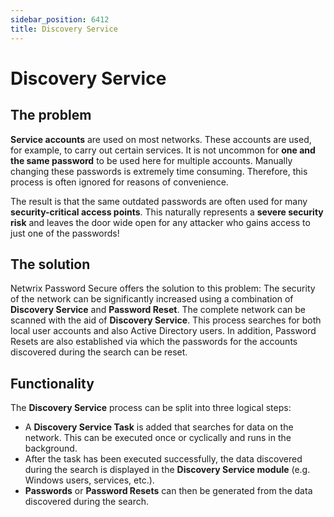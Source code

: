 ```yaml
---
sidebar_position: 6412
title: Discovery Service
---
```


# Discovery Service

## The problem

**Service accounts** are used on most networks. These accounts are used, for example, to carry out certain services. It is not uncommon for **one and the same password** to be used here for multiple accounts. Manually changing these passwords is extremely time consuming. Therefore, this process is often ignored for reasons of convenience.

The result is that the same outdated passwords are often used for many **security-critical access points**. This naturally represents a **severe security risk** and leaves the door wide open for any attacker who gains access to just one of the passwords!

## The solution

Netwrix Password Secure offers the solution to this problem: The security of the network can be significantly increased using a combination of **Discovery Service** and **Password Reset**. The complete network can be scanned with the aid of **Discovery Service**. This process searches for both local user accounts and also Active Directory users. In addition, Password Resets are also established via which the passwords for the accounts discovered during the search can be reset.

## Functionality

The **Discovery Service** process can be split into three logical steps:

* A **Discovery Service Task** is added that searches for data on the network. This can be executed once or cyclically and runs in the background.
* After the task has been executed successfully, the data discovered during the search is displayed in the **Discovery Service module** (e.g. Windows users, services, etc.).
* **Passwords** or **Password Resets** can then be generated from the data discovered during the search.